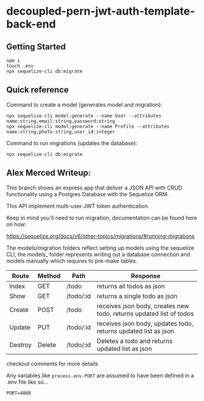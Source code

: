 # decoupled-pern-jwt-auth-template-back-end 

## Getting Started
```
npm i
touch .env
npx sequelize-cli db:migrate
```


## Quick reference

Command to create a model (generates model and migration):
```
npx sequelize-cli model:generate --name User --attributes name:string,email:string,password:string
npx sequelize-cli model:generate --name Profile --attributes name:string,photo:string,user_id:integer
```

Command to run migrations (updates the database):
```
npx sequelize-cli db:migrate
```


## Alex Merced Writeup:

This branch shows an express app that deliver a JSON API with CRUD functionality using a Postgres Database with the Sequelize ORM.

This API implement multi-user JWT token authentication.

Keep in mind you'll need to run migration, documentation can be found here on how:

https://sequelize.org/docs/v6/other-topics/migrations/#running-migrations

The models/migration folders reflect setting up models using the sequelize CLI, the models_ folder represents writing out a database connection and models manually which requires to pre-make tables.

|Route|Method|Path|Response|
|-----|------|----|--------|
|Index|GET|/todo| returns all todos as json |
|Show|GET|/todo/:id| returns a single todo as json |
|Create|POST|/todo| receives json body, creates new todo, returns updated list of todos |
|Update|PUT|/todo/:id| receives json body, updates todo, returns updated list as json |
|Destroy|Delete|/todo/:id| Deletes a todo and returns updated list as json |

checkout comments for more details

Any variables like `process.env.PORT` are assumed to have been defined in a .env file like so...

```
PORT=4000
```